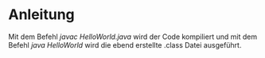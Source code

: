 # Anleitung

Mit dem Befehl _javac HelloWorld.java_ wird der Code kompiliert und mit
dem Befehl _java HelloWorld_ wird die ebend erstellte .class Datei ausgeführt.